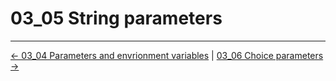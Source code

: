# 03_05 String parameters

<!-- FooterStart -->
---
[← 03_04 Parameters and envrionment variables](../03_04_parameters_envrionment_variables/README.md) | [03_06 Choice parameters →](../03_06_choice_parameters/README.md)
<!-- FooterEnd -->
